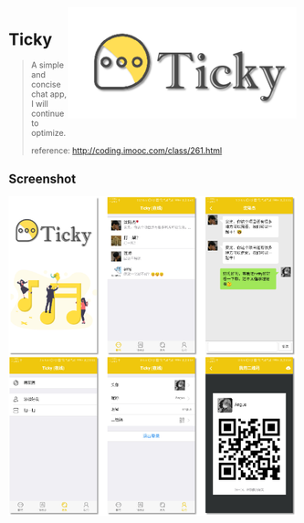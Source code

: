 <img src="assets/logo.png" align="right" width="400"/>

# Ticky
> A simple and concise chat app, I will continue to optimize.
>
> reference:  <http://coding.imooc.com/class/261.html>

## Screenshot

![1545656521820](assets/1545656521820.png)